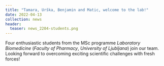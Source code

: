 ```yaml
---
title: "Tamara, Urška, Benjamin and Matic, welcome to the lab!"
date: 2022-04-13
collection: news
header:
  teaser: news_2204-students.png
---
```


Four enthusiastic students from the MSc programme *Laboratory Biomedicine* (*Faculty of Pharmacy*, *University of Ljubljana*) join our team. Looking forward to overcoming exciting scientific challenges with fresh forces!
